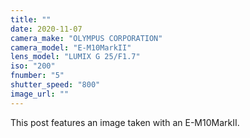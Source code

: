 ```yaml
---
title: ""
date: 2020-11-07
camera_make: "OLYMPUS CORPORATION"
camera_model: "E-M10MarkII"
lens_model: "LUMIX G 25/F1.7"
iso: "200"
fnumber: "5"
shutter_speed: "800"
image_url: ""
---
```


This post features an image taken with an E-M10MarkII.